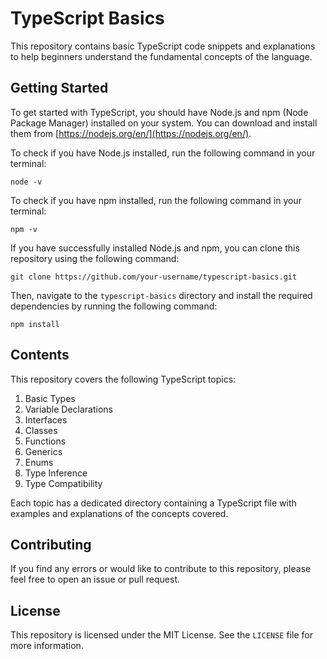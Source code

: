 # TypeScript Basics

This repository contains basic TypeScript code snippets and explanations to help beginners understand the fundamental concepts of the language.

## Getting Started

To get started with TypeScript, you should have Node.js and npm (Node Package Manager) installed on your system. You can download and install them from [https://nodejs.org/en/](https://nodejs.org/en/).

To check if you have Node.js installed, run the following command in your terminal:

```
node -v
```

To check if you have npm installed, run the following command in your terminal:

```
npm -v
```

If you have successfully installed Node.js and npm, you can clone this repository using the following command:

```
git clone https://github.com/your-username/typescript-basics.git
```

Then, navigate to the `typescript-basics` directory and install the required dependencies by running the following command:

```
npm install
```

## Contents

This repository covers the following TypeScript topics:

1. Basic Types
2. Variable Declarations
3. Interfaces
4. Classes
5. Functions
6. Generics
7. Enums
8. Type Inference
9. Type Compatibility

Each topic has a dedicated directory containing a TypeScript file with examples and explanations of the concepts covered.

## Contributing

If you find any errors or would like to contribute to this repository, please feel free to open an issue or pull request.

## License

This repository is licensed under the MIT License. See the `LICENSE` file for more information.
